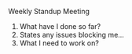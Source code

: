 Weekly Standup Meeting


1. What have I done so far?
2. States any issues blocking me...
3. What I need to work on?

